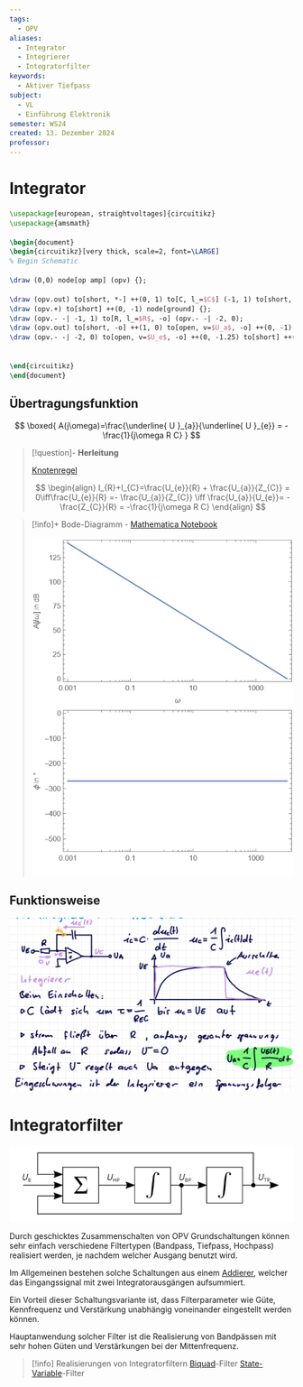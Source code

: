 ```yaml
---
tags:
  - OPV
aliases:
  - Integrator
  - Integrierer
  - Integratorfilter
keywords:
  - Aktiver Tiefpass
subject:
  - VL
  - Einführung Elektronik
semester: WS24
created: 13. Dezember 2024
professor:
---
```

 

# Integrator

```tikz
\usepackage[european, straightvoltages]{circuitikz}
\usepackage{amsmath}

\begin{document}
\begin{circuitikz}[very thick, scale=2, font=\LARGE]
% Begin Schematic

\draw (0,0) node[op amp] (opv) {};

\draw (opv.out) to[short, *-] ++(0, 1) to[C, l_=$C$] (-1, 1) to[short, -*] (opv.- -| -1, 1) to[short] (opv.-);
\draw (opv.+) to[short] ++(0, -1) node[ground] {};
\draw (opv.- -| -1, 1) to[R, l_=$R$, -o] (opv.- -| -2, 0);
\draw (opv.out) to[short, -o] ++(1, 0) to[open, v=$U_a$, -o] ++(0, -1) to[short] ++(0, -0.25) node[ground] {};
\draw (opv.- -| -2, 0) to[open, v=$U_e$, -o] ++(0, -1.25) to[short] ++(0, -0.25) node[ground] {};


\end{circuitikz}
\end{document}
```

## Übertragungsfunktion

$$
\boxed{ A(j\omega)=\frac{\underline{ U }_{a}}{\underline{ U }_{e}} = -\frac{1}{j\omega R C} }
$$

> [!question]- **Herleitung**
>
> [Knotenregel](../Elektrotechnik/Kirchhoffsche%20Regeln.md)
> 
> $$
> \begin{align}
> I_{R}+I_{C}=\frac{U_{e}}{R} + \frac{U_{a}}{Z_{C}} = 0\iff\frac{U_{e}}{R} =- \frac{U_{a}}{Z_{C}} \iff \frac{U_{a}}{U_{e}}= -\frac{Z_{C}}{R} = -\frac{1}{j\omega R C}
> \end{align}
> $$

> [!info]+ Bode-Diagramm - [Mathematica Notebook](Simulationen/OPV_Integrator.nb)
> 
> ![500](assets/OPV_Integrator_Bodeplot.png)                             

## Funktionsweise

![](assets/Pasted%20image%2020241213012458.png)

# Integratorfilter

![](assets/Pasted%20image%2020241213050705.png)

Durch geschicktes Zusammenschalten von OPV Grundschaltungen können sehr einfach verschiedene Filtertypen (Bandpass, Tiefpass, Hochpass) realisiert werden, je nachdem welcher Ausgang benutzt wird.

Im Allgemeinen bestehen solche Schaltungen aus einem [Addierer](OPV-Addierer.md), welcher das Eingangssignal mit zwei Integratorausgängen aufsummiert. 

Ein Vorteil dieser Schaltungsvariante ist, dass Filterparameter wie Güte, Kennfrequenz und Verstärkung unabhängig voneinander eingestellt werden können.

Hauptanwendung solcher Filter ist die Realisierung von Bandpässen mit sehr hohen Güten und Verstärkungen bei der Mittenfrequenz.

> [!info] Realisierungen von Integratorfiltern
> [Biquad](Biquad%20Filter%20Topologie.md)-Filter
> [State-Variable](State-Variable%20Topologie.md)-Filter
